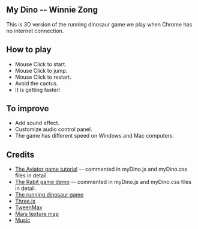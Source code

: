 ## My Dino -- Winnie Zong

This is 3D version of the running dinosaur game we play when Chrome has no internet connection.

## How to play

* Mouse Click to start.
* Mouse Click to jump.
* Mouse Click to restart.
* Avoid the cactus.
* It is getting faster!

## To improve

* Add sound effect.
* Customize audio control panel.
* The game has different speed on Windows and Mac computers.

## Credits

* [The Aviator game tutorial](https://tympanus.net/codrops/2016/04/26/the-aviator-animating-basic-3d-scene-threejs/) -- commented in myDino.js and myDino.css files in detail. 
* [The Rabit game demo](https://codepen.io/Yakudoo/pen/YGxYZj/) -- commented in myDino.js and myDino.css files in detail. 
* [The running dinosaur game](chrome://dino/)
* [Three.js](http://threejs.org/)
* [TweenMax](http://greensock.com)
* [Mars texture map](http://planetpixelemporium.com/mars.html/)
* [Music](https://incompetech.com/music/royalty-free/?keywords=pixel/)
